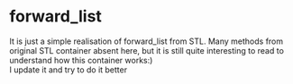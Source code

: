# forward_list

It is just a simple realisation of forward_list from STL. Many methods from original STL container absent here, but it is still quite interesting to read to understand how this container works:)  
I update it and try to do it better
